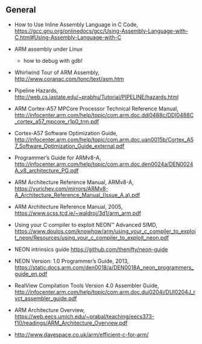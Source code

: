 
## General

- How to Use Inline Assembly Language in C Code, https://gcc.gnu.org/onlinedocs/gcc/Using-Assembly-Language-with-C.html#Using-Assembly-Language-with-C

- ARM assembly under Linux
  * how to debug with gdb!
- Whirlwind Tour of ARM Assembly, http://www.coranac.com/tonc/text/asm.htm
- Pipeline Hazards, http://web.cs.iastate.edu/~prabhu/Tutorial/PIPELINE/hazards.html
- ARM Cortex-A57 MPCore Processor Technical Reference Manual, http://infocenter.arm.com/help/topic/com.arm.doc.ddi0488c/DDI0488C_cortex_a57_mpcore_r1p0_trm.pdf
- Cortex-A57 Software Optimization Guide, http://infocenter.arm.com/help/topic/com.arm.doc.uan0015b/Cortex_A57_Software_Optimization_Guide_external.pdf

- Programmer’s Guide for ARMv8-A, http://infocenter.arm.com/help/topic/com.arm.doc.den0024a/DEN0024A_v8_architecture_PG.pdf

- ARM Architecture Reference Manual, ARMv8-A, https://yurichev.com/mirrors/ARMv8-A_Architecture_Reference_Manual_(Issue_A.a).pdf

- ARM Architecture Reference Manual, 2005, https://www.scss.tcd.ie/~waldroj/3d1/arm_arm.pdf


- Using your C compiler to exploit NEON™ Advanced SIMD, https://www.doulos.com/knowhow/arm/using_your_c_compiler_to_exploit_neon/Resources/using_your_c_compiler_to_exploit_neon.pdf

- NEON intrinsics guide https://github.com/thenifty/neon-guide

- NEON Version: 1.0 Programmer’s Guide, 2013, https://static.docs.arm.com/den0018/a/DEN0018A_neon_programmers_guide_en.pdf

- RealView Compilation Tools Version 4.0 Assembler Guide, http://infocenter.arm.com/help/topic/com.arm.doc.dui0204j/DUI0204J_rvct_assembler_guide.pdf

- ARM Architecture Overview, https://web.eecs.umich.edu/~prabal/teaching/eecs373-f10/readings/ARM_Architecture_Overview.pdf
- http://www.davespace.co.uk/arm/efficient-c-for-arm/



[6]: https://arxiv.org/pdf/1410.0759.pdf
[5]: https://petewarden.com/2015/04/20/why-gemm-is-at-the-heart-of-deep-learning/
[4]: https://arxiv.org/pdf/1703.03073.pdf
[3]: http://proceedings.mlr.press/v48/linb16.pdf
[2]: https://scholar.google.com.hk/citations?user=RydGtvIAAAAJ&hl=en&oi=sra
[1]: https://arxiv.org/pdf/1801.06601.pdf
